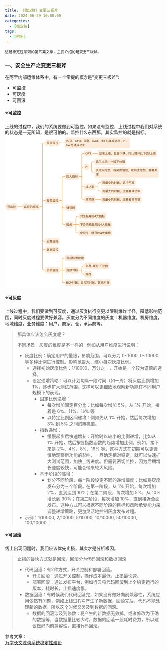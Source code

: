 ```yaml
---
title: 《稳定性》变更三板斧
date: 2024-06-29 10:00:00
categories:
  - [稳定性]
tags:
  - [阿里]
---
```


    这是稳定性系列的第五篇文章，主要介绍的是变更三板斧。

### 一、安全生产之变更三板斧
在阿里内部运维体系中，有一个常提的概念是"变更三板斧":
- 可监控
- 可灰度
- 可回滚

<!-- more -->

#### ⭐️可监控
上线的过程中，我们的系统要做到可监控，如果没有监控，上线过程中我们对系统的状态是一无所知，是很可怕的。监控什么东西那，其实监控的就是指标。
![可监控](2024-06-29-稳定性-变更三板斧/可监控.png)

#### ⭐️可灰度
上线过程中，我们要做到可灰度，通过灰度执行变更以限制爆炸半径，降低影响范围，同时灰度过程要做好兼容。灰度分为不同维度的灰度：机器维度，机房维度，地域维度，业务维度：用户，商家，仓，承运商等。
> 那具体应该怎么灰度呢？
> 
> 不同场景，灰度的维度是不一样的，例如从用户维度进行说明：
> - 灰度比例：确定用户的量级，影响范围，可以分为 0~1000, 0~10000等多种比例进行控制。影响范围大，缩小每次灰度比例。
>   - 选择初始灰度比例：1/10000，万分之一，开始是一个较为谨慎的选择。
>   - 设定递增策略：可以计划每隔一段时间（如一周）将灰度比例增加 1%，逐步扩大测试范围。这样可以更细致地观察新功能在不同用户规模下的表现。
>     - 固定比例递增：
>       - 每次增加固定百分比；比如每次增加 5%。从 1% 开始，接着是 6%、11%、16% 等
>       - 以特定比例区间递增：例如先从 1% 开始，然后每次增加 3% 到 5% 之间的随机值。
>     - 指数递增：
>       - 缓慢起步后快速增长：开始时以较小的比例递增，比如从 1% 开始，然后按照指数函数的趋势增加比例。例如，接下来是 2%、4%、8%、16% 等。这种方式在初期可以更谨慎地观察新功能的影响，一旦确定相对稳定，就可以快速扩大测试范围，加快上线进度。但需要密切监控，因为后期增长速度较快，可能会带来较大风险。
>     - 基于阶段的递增：
>       - 划分不同阶段，每个阶段设定不同的递增幅度：比如将灰度发布分为三个阶段。在第一阶段，从 1% 开始，每次增加 2%，直到达到 10%；在第二阶段，每次增加 5%，从 10% 增长到 30%；在第三阶段，每次增加 10%，直到接近全面发布。这种方式可以根据不同阶段的目标和风险承受能力来调整递增策略，更加灵活地控制灰度发布过程。
> - 示例：1/10000, 2/10000, 5/10000, 10/10000, 50/10000, 100/10000...

#### ⭐️可回滚
线上出现问题时，我们应该优先止损，其次才是分析根因。
> 止损的最快方式就是回滚，回滚分为代码回滚和数据回滚
> - 代码回滚：有2种方式，开关控制和部署回滚。
>   - 开关回滚：通过开关控制，操作成本最低，止损最快速。
>   - 部署回滚：通过发布平台，例如行云将代码回滚到上个稳定运行的版本，耗时长，止损速度慢。
> - 数据回滚：有时候我们代码回滚完，如果没有做好向前兼容性，系统应用依然有问题，例如上线过程中产生了新数据，回滚完后，代码不能处理新的数据。所以这个时候又涉及到数据的回滚。
>   - 数据的回滚涉及到修数：将产生的新数据无效掉，或者修改为正确的数据等，当数据量比较大时，数据的回滚一般耗时费力，所以建议做好向前兼容性，直接代码回滚。

参考文章：   
[万字长文浅谈系统稳定性建设](https://developer.jdcloud.com/article/3894)      



